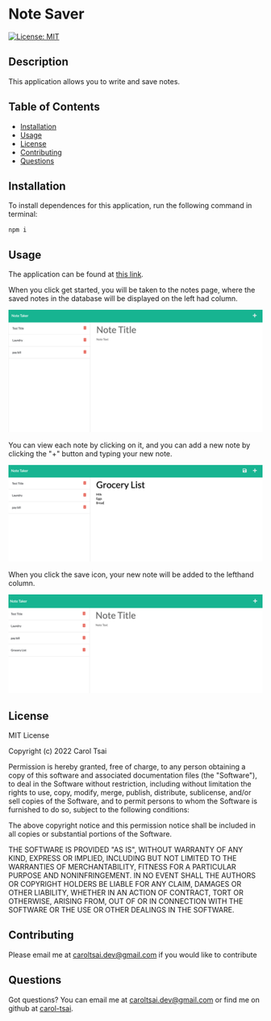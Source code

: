 # Note Saver

  [![License: MIT](https://img.shields.io/badge/License-MIT-yellow.svg)](https://opensource.org/licenses/MIT)

  ## Description
  This application allows you to write and save notes.

  ## Table of Contents
  - [Installation](#installation)
  - [Usage](#usage)
  - [License](#license)
  - [Contributing](#contributing)
  - [Questions](#questions)

  ## Installation
  To install dependences for this application, run the following command in terminal:

    npm i

  ## Usage
  The application can be found at [this link](https://evening-lake-51581.herokuapp.com/).

  When you click get started, you will be taken to the notes page, where the saved notes in the database will be displayed on the left had column. 

![Screenshot of notes page](/public/assets/images/notes.png)

  You can view each note by clicking on it, and you can add a new note by clicking the "+" button and typing your new note.

![Screenshot of new note](/public/assets/images/newnote.png)

  When you click the save icon, your new note will be added to the lefthand column.

![Screenshot of saved note](/public/assets/images/save.png)

  ## License
  MIT License

Copyright (c) 2022 Carol Tsai

Permission is hereby granted, free of charge, to any person obtaining a copy
of this software and associated documentation files (the "Software"), to deal
in the Software without restriction, including without limitation the rights
to use, copy, modify, merge, publish, distribute, sublicense, and/or sell
copies of the Software, and to permit persons to whom the Software is
furnished to do so, subject to the following conditions:

The above copyright notice and this permission notice shall be included in all
copies or substantial portions of the Software.

THE SOFTWARE IS PROVIDED "AS IS", WITHOUT WARRANTY OF ANY KIND, EXPRESS OR
IMPLIED, INCLUDING BUT NOT LIMITED TO THE WARRANTIES OF MERCHANTABILITY,
FITNESS FOR A PARTICULAR PURPOSE AND NONINFRINGEMENT. IN NO EVENT SHALL THE
AUTHORS OR COPYRIGHT HOLDERS BE LIABLE FOR ANY CLAIM, DAMAGES OR OTHER
LIABILITY, WHETHER IN AN ACTION OF CONTRACT, TORT OR OTHERWISE, ARISING FROM,
OUT OF OR IN CONNECTION WITH THE SOFTWARE OR THE USE OR OTHER DEALINGS IN THE
SOFTWARE.

  ## Contributing
  Please email me at caroltsai.dev@gmail.com if you would like to contribute

  ## Questions
  Got questions? You can email me at caroltsai.dev@gmail.com or find me on github at [carol-tsai](https://github.com/carol-tsai).

